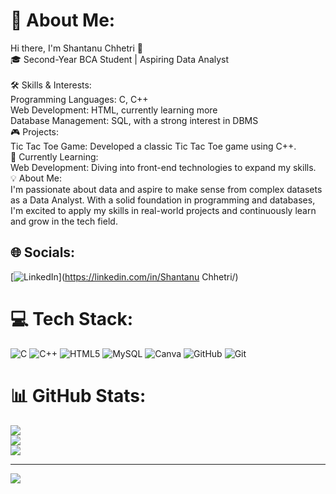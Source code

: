 # 💫 About Me:
Hi there, I'm Shantanu Chhetri 👋<br>🎓 Second-Year BCA Student | Aspiring Data Analyst<br><br>🛠 Skills & Interests:<br>Programming Languages: C, C++<br>Web Development: HTML, currently learning more<br>Database Management: SQL, with a strong interest in DBMS<br>🎮 Projects:<br>Tic Tac Toe Game: Developed a classic Tic Tac Toe game using C++.<br>🌱 Currently Learning:<br>Web Development: Diving into front-end technologies to expand my skills.<br>💡 About Me:<br>I'm passionate about data and aspire to make sense from complex datasets as a Data Analyst. With a solid foundation in programming and databases, I'm excited to apply my skills in real-world projects and continuously learn and grow in the tech field.


## 🌐 Socials:
[![LinkedIn](https://img.shields.io/badge/LinkedIn-%230077B5.svg?logo=linkedin&logoColor=white)](https://linkedin.com/in/Shantanu Chhetri/) 

# 💻 Tech Stack:
![C](https://img.shields.io/badge/c-%2300599C.svg?style=for-the-badge&logo=c&logoColor=white) ![C++](https://img.shields.io/badge/c++-%2300599C.svg?style=for-the-badge&logo=c%2B%2B&logoColor=white) ![HTML5](https://img.shields.io/badge/html5-%23E34F26.svg?style=for-the-badge&logo=html5&logoColor=white) ![MySQL](https://img.shields.io/badge/mysql-4479A1.svg?style=for-the-badge&logo=mysql&logoColor=white) ![Canva](https://img.shields.io/badge/Canva-%2300C4CC.svg?style=for-the-badge&logo=Canva&logoColor=white) ![GitHub](https://img.shields.io/badge/github-%23121011.svg?style=for-the-badge&logo=github&logoColor=white) ![Git](https://img.shields.io/badge/git-%23F05033.svg?style=for-the-badge&logo=git&logoColor=white)
# 📊 GitHub Stats:
![](https://github-readme-stats.vercel.app/api?username=Shantanu-Ch&theme=dark&hide_border=false&include_all_commits=false&count_private=false)<br/>
![](https://github-readme-streak-stats.herokuapp.com/?user=Shantanu-Ch&theme=dark&hide_border=false)<br/>
![](https://github-readme-stats.vercel.app/api/top-langs/?username=Shantanu-Ch&theme=dark&hide_border=false&include_all_commits=false&count_private=false&layout=compact)

---
[![](https://visitcount.itsvg.in/api?id=Shantanu-Ch&icon=0&color=0)](https://visitcount.itsvg.in)

<!-- Proudly created with GPRM ( https://gprm.itsvg.in ) -->
